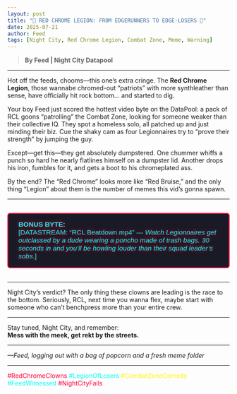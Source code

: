 ```yaml
---
layout: post
title: "🤡 RED CHROME LEGION: FROM EDGERUNNERS TO EDGE-LOSERS 🤡"
date: 2025-07-21
author: Feed
tags: [Night City, Red Chrome Legion, Combat Zone, Meme, Warning]
---
```


> **By Feed | Night City Datapool**

---

Hot off the feeds, chooms—this one’s extra cringe. The **Red Chrome Legion**, those wannabe chromed-out “patriots” with more synthleather than sense, have officially hit rock bottom... and started to dig.

Your boy Feed just scored the hottest video byte on the DataPool: a pack of RCL goons “patrolling” the Combat Zone, looking for someone weaker than their collective IQ. They spot a homeless solo, all patched up and just minding their biz. Cue the shaky cam as four Legionnaires try to “prove their strength” by jumping the guy.

Except—get this—they get absolutely dumpstered. One chummer whiffs a punch so hard he nearly flatlines himself on a dumpster lid. Another drops his iron, fumbles for it, and gets a boot to his chromeplated ass.

By the end? The “Red Chrome” looks more like “Red Bruise,” and the only thing “Legion” about them is the number of memes this vid’s gonna spawn.

---

<div style="border: 2px solid #ff003c; background: #1a1a26; color: #00fff7; font-family:Orbitron,Arial,sans-serif; font-size:1.1em; padding:1em 1.5em; border-radius: 6px; margin: 2em 0; text-shadow: 0 0 10px #ff003c;">
<strong>BONUS BYTE:</strong><br>
[DATASTREAM: “RCL Beatdown.mp4” — <em>Watch Legionnaires get outclassed by a dude wearing a poncho made of trash bags. 30 seconds in and you’ll be howling louder than their squad leader’s sobs.</em>]
</div>

---

Night City’s verdict? The only thing these clowns are leading is the race to the bottom. Seriously, RCL, next time you wanna flex, maybe start with someone who can’t benchpress more than your entire crew.

---

Stay tuned, Night City, and remember:<br>
<strong>Mess with the meek, get rekt by the streets.</strong>

---

*—Feed, logging out with a bag of popcorn and a fresh meme folder*

---

<span style="color:#ff003c;">#RedChromeClowns</span>
<span style="color:#00fff7;">#LegionOfLosers</span>
<span style="color:#fff700;">#CombatZoneComedy</span>
<span style="color:#00fff7;">#FeedWitnessed</span>
<span style="color:#ff003c;">#NightCityFails</span>
